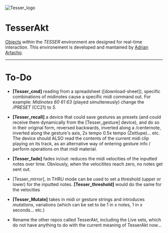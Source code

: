 ![Tesser_logo](https://docs.google.com/drawings/d/e/2PACX-1vT26NziYMaLrGHlvNspiJ9dOjXR6hZyVxrGwfkgV1MwvMTWtAWh5ZUqMsit5gSllXemcGajjddqfqnc/pub?w=131&h=129)

# TesserAkt

[Objects](https://bitbucket.org/AdrianArtacho/workspace/projects/TESSER) within the *TESSER* environment are designed for real-time interaction. This environement is developed and mantained by [Adrian Artacho](https://bitbucket.org/AdrianArtacho/).

---

# To-Do

- **[Tesser_cmd]** reading from a spreadsheet ([download-sheet]), specific combinations of midinotes cause a specific midi command out. For example: *Midinotes 60 61 63* (played simulteneusly) change the */PRESET* (CC21) to *5*.

- **[Tesser_recall]** a device that could save gestures as presets (and could receive them dynamically from the [Tesser_gesture] device), and do so in their original form, reversed backwards, inverted along a /centernote, inverted along the gesture's axis, 2x tempo 0.5x tempo (Zeitlupe)... etc. The device should ALSO read the contents of the current midi clip playing on its track, as an alternative way of entering gesture info / perform operations on that midi material.

- **[Tesser_fade]** fades in/out: reduces the midi velocities of the inputted notes over time. Obviously, when the velocitites reach zero, no notes get sent out.

- [Tesser_mirror], in THRU mode can be used to set a threshold (upper or lower) for the inputted notes. **[Tesser_threshold]** would do the same for the velocities

- **[Tesser_Mutate]** takes in midi or gesture strings and introduces *mutations*, variations (which can be set to be 1 in x notes, 1 in x seconds... etc.)

- Rename the other repos called TesserAkt, including the Live sets, which do not have anything to do with the current meaning of TesserAkt now...
